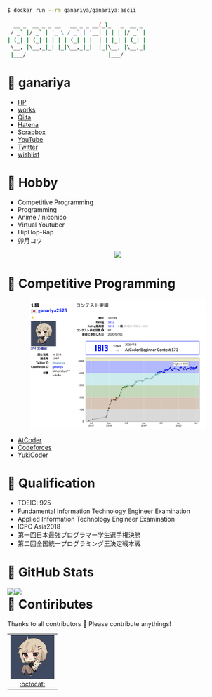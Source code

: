
```bash
$ docker run --rm ganariya/ganariya:ascii

  __ _  __ _ _ __   __ _ _ __(_)_   _  __ _
 / _` |/ _` | '_ \ / _` | '__| | | | |/ _` |
| (_| | (_| | | | | (_| | |  | | |_| | (_| |
 \__, |\__,_|_| |_|\__,_|_|  |_|\__, |\__,_|
 |___/                          |___/

```

# 🐾 ganariya

- [HP](https://ganariya.github.io/whoami/)
- [works](https://ganariya.github.io/works/)
- [Qiita](https://qiita.com/ganariya)
- [Hatena](https://ganariya.hatenablog.com/)
- [Scrapbox](https://scrapbox.io/ganariya/)
- [YouTube](https://www.youtube.com/channel/UCPTKMrRhOSf30v59Ktbpl1A)
- [Twitter](https://twitter.com/ganariya)
- [wishlist](https://www.amazon.co.jp/hz/wishlist/ls/7297J1ZN3DSH)


# 🐾 Hobby

- Competitive Programming
- Programming
- Anime / niconico
- Virtual Youtuber
- HipHop-Rap
- 卯月コウ

<div align="center">

[![](http://img.youtube.com/vi/Z0cqLVSe_DU/0.jpg)](http://www.youtube.com/watch?v=Z0cqLVSe_DU "卯月コウ")

</div>



# 🐾 Competitive Programming

<div align="center">
    <img src="https://github.com/Ganariya/Ganariya/blob/master/ganariya2.png?raw=true" width="400px">
</div>

- [AtCoder](https://atcoder.jp/users/ganariya2525)
- [Codeforces](https://codeforces.com/profile/ganariya)
- [YukiCoder](https://yukicoder.me/users/3037)

# 🐾 Qualification

- TOEIC: 925
- Fundamental Information Technology Engineer Examination　
- Applied Information Technology Engineer Examination
- ICPC Asia2018
- 第一回日本最強プログラマー学生選手権決勝
- 第二回全国統一プログラミング王決定戦本戦

# 🐾 GitHub Stats

<a href="https://github.com/anuraghazra/github-readme-stats">
  <img align="left" src="https://github-readme-stats.vercel.app/api?username=Ganariya&count_private=true&show_icons=true&theme=dracula" />
</a>


<a href="https://github.com/anuraghazra/github-readme-stats">
  <img align="left" src="https://github-readme-stats.vercel.app/api/top-langs/?username=Ganariya&layout=compact&theme=dracula" />
</a>



# 🐾 Contiributes

Thanks to all contributors 🎉
Please contribute anythings!

<table>
  <tr>
    <td align="center"><a href="https://github.com/Ganariya"><img src="https://github.com/Ganariya/Ganariya/blob/master/ganariya.png?raw=true" width="100px;" alt="ganariya"/><br /><a href="https://github.com/Ganariya" title="Code">:octocat: </a></a></td>
  </tr>
</table>
